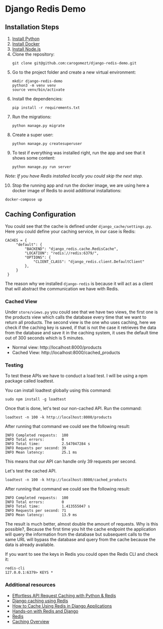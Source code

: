 # Django Redis Demo
## Installation Steps
1. [Install Python](https://www.python.org/downloads/)
2. [Install Docker](https://docs.docker.com/get-docker/)
3. [Install Node.js](https://nodejs.org/en/download/)
4. Clone the repository:
    ```
    git clone git@github.com:carogomezt/django-redis-demo.git
    ```
5. Go to the project folder and create a new virtual environment:
    ```
    mkdir django-redis-demo
    python3 -m venv venv
    source venv/bin/activate
    ```
6. Install the dependencies:
    ```
    pip install -r requirements.txt
    ```
7. Run the migrations:
   ```
   python manage.py migrate
   ```
8. Create a super user:
   ```
   python manage.py createsuperuser
   ```
9. To test if everything was installed right, run the app and see that it shows some content:
   ```
   python manage.py run server
   ```
_Note: If you have Redis installed locally you could skip the next step._

10. Stop the running app and run the docker image, we are using here a docker image of Redis to avoid additional installations:
   ```
   docker-compose up
   ```

## Caching Configuration
You could see that the cache is defined under `django_cache/settings.py`. Here you could define your caching service, in our case is Redis:
```
CACHES = {
     "default": {
         "BACKEND": "django_redis.cache.RedisCache",
         "LOCATION": "redis://redis:6379/",
         "OPTIONS": {
             "CLIENT_CLASS": "django_redis.client.DefaultClient"
         },
     }
 }
```
The reason why we installed `django-redis` is because it will act as a client that will abstract the communication we have with Redis.
### Cached View
Under `store/views.py` you could see that we have two views, the first one is the products view which calls the database every time that we want to return all products. 
The second view is the one who uses caching, here we check if the caching key is saved, if that is not the case it retrieves the data from the database and save it in the caching system, 
it uses the default time out of 300 seconds which is 5 minutes.
- Normal view: http://localhost:8000/products
- Cached View: http://localhost:8000/cached_products
### Testing
To test these APIs we have to conduct a load test. I will be using a npm package called loadtest.

You can install loadtest globally using this command:
```
sudo npm install -g loadtest
```
Once that is done, let's test our non-cached API. Run the command:
```
loadtest -n 100 -k http://localhost:8000/products
```
After running that command we could see the following result:
```
INFO Completed requests:  100
INFO Total errors:        0
INFO Total time:          2.547047284 s
INFO Requests per second: 39
INFO Mean latency:        25.1 ms
```
This means that our API can handle only 39 requests per second.

Let's test the cached API.
```
loadtest -n 100 -k http://localhost:8000/cached_products
```
After running that command we could see the following result:
```
INFO Completed requests:  100
INFO Total errors:        0
INFO Total time:          1.413555047 s
INFO Requests per second: 71
INFO Mean latency:        13.9 ms
```
The result is much better, almost double the amount of requests.
Why is this possible?, Because the first time you hit the cache endpoint the application will query the information 
from the database but subsequent calls to the same URL will bypass the database and query from the cache because the data is
already available.

If you want to see the keys in Redis you could open the Redis CLI and check it:
```
redis-cli
127.0.0.1:6379> KEYS *
```

### Additional resources 
- [Effortless API Request Caching with Python & Redis](https://rednafi.github.io/digressions/python/database/2020/05/25/python-redis-cache.html)
- [Django caching using Redis](https://tamerlan.dev/django-caching-using-redis/)
- [How to Cache Using Redis in Django Applications](https://code.tutsplus.com/tutorials/how-to-cache-using-redis-in-django-applications--cms-30178)
- [Hands-on with Redis and Django](https://enlear.academy/hands-on-with-redis-and-django-ed7df9104343)
- [Redis](https://redis.io/)
- [Caching Overview](https://aws.amazon.com/caching/)

